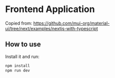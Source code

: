 # Frontend Application

Copied from: https://github.com/mui-org/material-ui/tree/next/examples/nextjs-with-typescript

## How to use

Install it and run:

```sh
npm install
npm run dev
```
